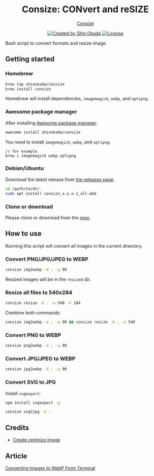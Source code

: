 <h1 align="center">Consize: CONvert and reSIZE</h1>

<p align="center">
<a href="https://shinokada.github.io/consize/">Consize</a>
</p>

<p align="center">
<a href="https://twitter.com/shinokada" rel="nofollow"><img src="https://img.shields.io/badge/created%20by-@shinokada-4BBAAB.svg" alt="Created by Shin Okada"></a>
<a href="https://opensource.org/licenses/MIT" rel="nofollow"><img src="https://img.shields.io/github/license/shinokada/consize" alt="License"></a>
</p>

Bash script to convert formats and resize image.

## Getting started

### Homebrew

```sh
brew tap shinokada/consize
brew install consize
```

Homebrew will install dependencies, `imagemagick`, `webp`, and `optipng`.

### Awesome package manager

After installing [Awesome package manager](https://github.com/shinokada/awesome):

```sh
awesome install shinokada/consize
```

You need to install `imagemagick`, `webp`, and `optipng`.

```
// for example
brew i imagemagick webp optipng
```

### Debian/Ubuntu

Download the latest release from [the releases page](https://github.com/shinokada/consize/releases).

```sh
cd /path/to/dir
sudo apt install consize_x.x.x-1_all.deb
``` 

### Clone or download

Please clone or download from the [repo](https://github.com/shinokada/consize).

## How to use

Running this script will convert all images in the current directory.

### Convert PNG/JPG/JPEG to WEBP

```sh
consize img2webp -d . -q 90
```

Resized images will be in the `resized` dir.

### Resize all files to 540x284

```sh
consize resize -d . -w 540 -h 284
```

Combine both commands:

```sh
consize img2webp -d . -q 90 && consize resize -d . -w 540
```

### Convert PNG to WEBP

```sh
consize png2webp -d . -q 90
```

### Convert JPG/JPEG to WEBP

```sh
consize jpg2webp -d . -q 90
```

### Convert SVG to JPG

Install `svgexport`:

```sh
npm install svgexport -g
```

```sh
consize svg2jpg -d .
```

## Credits

- [Create optimize image](https://github.com/shinokada/create-optimize-images)

## Article

[Converting Images to WebP From Terminal](https://medium.com/mkdir-awesome/converting-images-to-webp-from-terminal-ab84f3bc6e20)
